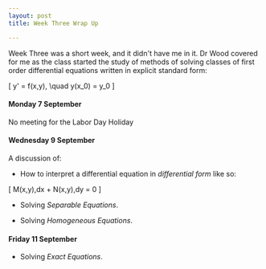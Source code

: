 ```yaml
---
layout: post
title: Week Three Wrap Up

---
```


Week Three was a short week, and it didn't have me in it. Dr Wood covered for
me as the class started the study of methods of solving classes of first order
differential equations written in explicit standard form:

\[
y' = f(x,y), \quad y(x_0) = y_0
\]

#### Monday 7 September

No meeting for the Labor Day Holiday

#### Wednesday 9 September

A discussion of:

* How to interpret a differential equation in _differential form_ like so:

\[
M(x,y)\,dx + N(x,y)\,dy = 0
\]

* Solving _Separable Equations_.

* Solving _Homogeneous Equations_.

#### Friday 11 September

* Solving _Exact Equations_.